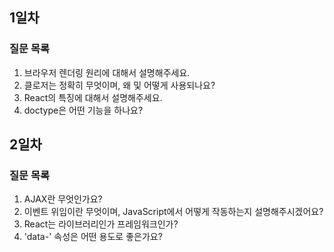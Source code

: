 ## 1일차

### 질문 목록

1. 브라우저 렌더링 원리에 대해서 설명해주세요.
2. 클로저는 정확히 무엇이며, 왜 및 어떻게 사용되나요?
3. React의 특징에 대해서 설명해주세요.
4. doctype은 어떤 기능을 하나요?

## 2일차

### 질문 목록

1. AJAX란 무엇인가요?
2. 이벤트 위임이란 무엇이며, JavaScript에서 어떻게 작동하는지 설명해주시겠어요?
3. React는 라이브러리인가 프레임워크인가?
4. 'data-' 속성은 어떤 용도로 좋은가요?
